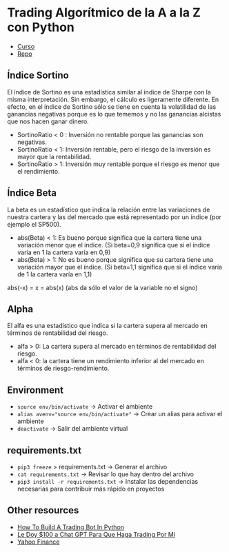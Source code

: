 # Trading Algorítmico de la A a la Z con Python

- [Curso](https://cursos.frogamesformacion.com/courses/take/trading-algoritmico-1)
- [Repo](https://github.com/joanby/trading-algoritmico-a-z-con-python)

## Índice Sortino

El índice de Sortino es una estadística similar al índice de Sharpe con la misma interpretación. Sin embargo, el cálculo es ligeramente diferente. En efecto, en el índice de Sortino sólo se tiene en cuenta la volatilidad de las ganancias negativas porque es lo que tememos y no las ganancias alcistas que nos hacen ganar dinero.

- SortinoRatio < 0 : Inversión no rentable porque las ganancias son negativas.
- SortinoRatio < 1: Inversión rentable, pero el riesgo de la inversión es mayor que la rentabilidad.
- SortinoRatio > 1: Inversión muy rentable porque el riesgo es menor que el rendimiento.

## Índice Beta

La beta es un estadístico que indica la relación entre las variaciones de nuestra cartera y las del mercado que está representado por un índice (por ejemplo el SP500).

- abs(Beta) < 1: Es bueno porque significa que la cartera tiene una variación menor que el índice. (Si beta=0,9 significa que si el índice varía en 1 la cartera varía en 0,9)
- abs(Beta) > 1: No es bueno porque significa que su cartera tiene una variación mayor que el índice. (Si beta=1,1 significa que si el índice varía de 1 la cartera varía en 1,1)

abs(-x) = x = abs(x) (abs da sólo el valor de la variable no el signo)

## Alpha

El alfa es una estadístico que indica si la cartera supera al mercado en términos de rentabilidad del riesgo.

- alfa > 0: La cartera supera al mercado en términos de rentabilidad del riesgo.
- alfa < 0: la cartera tiene un rendimiento inferior al del mercado en términos de riesgo-rendimiento.

## Environment
- `source env/bin/activate` -> Activar el ambiente
- `alias avenv="source env/bin/activate"` -> Crear un alias para activar el ambiente
- `deactivate` -> Salir del ambiente virtual

## requirements.txt
- `pip3 freeze` > requirements.txt -> Generar el archivo
- `cat requirements.txt` -> Revisar lo que hay dentro del archivo
- `pip3 install -r requirements.txt` -> Instalar las dependencias necesarias para contribuir más rápido en proyectos

## Other resources
- [How To Build A Trading Bot In Python](https://www.youtube.com/watch?v=WcfKaZL4vpA)
- [Le Doy $100 a Chat GPT Para Que Haga Trading Por Mi](https://www.youtube.com/watch?v=JRYqsG4iUpw)
- [Yahoo Finance](https://es.finance.yahoo.com/)